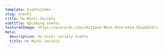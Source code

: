```yaml
---
template: EventsIndex
slug: events
title: Ho Minti Society
subtitle: Upcoming events
featuredImage: https://ucarecdn.com/2dc21ae4-9bce-45e4-b014-d5aa5635ccf5/
meta:
  description: Ho minti society events.
  title: Ho Minti Society
---
```

